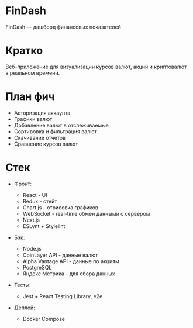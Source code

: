 # FinDash
FinDash — дашборд финансовых показателей

# Кратко
Веб-приложение для визуализации курсов валют, акций и криптовалют в реальном времени. 

# План фич
- Авторизация аккаунта
- Графики валют
- Добавление валют в отслеживаемые
- Сортировка и фильтрация валют
- Скачивание отчетов
- Сравнение курсов валют



# Стек
- Фронт:
  - React - UI
  - Redux - стейт
  - Chart.js - отрисовка графиков
  - WebSocket - real-time обмен данными с сервером
  - Next.js
  - ESLynt + Stylelint

- Бэк:
  - Node.js
  - CoinLayer API - данные валют
  - Alpha Vantage API - данные по акциям
  - PostgreSQL
  - Яндекс Метрика - для сбора данных
 
- Тесты:
  - Jest + React Testing Library, e2e

- Деплой:
  - Docker Compose
